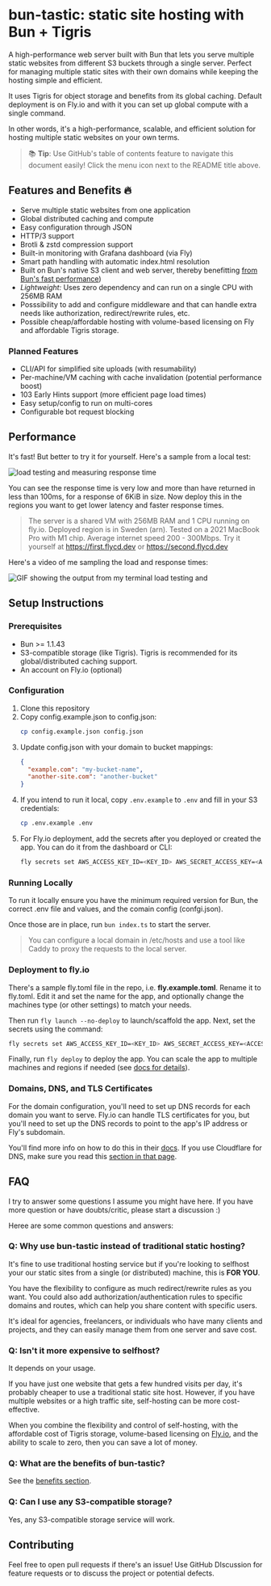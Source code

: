 # bun-tastic: static site hosting with Bun + Tigris

A high-performance web server built with Bun that lets you serve multiple static websites from different S3 buckets through a single server. Perfect for managing multiple static sites with their own domains while keeping the hosting simple and efficient.

It uses Tigris for object storage and benefits from its global caching. Default deployment is on Fly.io and with it you can set up global compute with a single command.

In other words, it's a high-performance, scalable, and efficient solution for hosting multiple static websites on your own terms.

> 📚 **Tip**: Use GitHub's table of contents feature to navigate this document easily! Click the menu icon next to the README title above.

## Features and Benefits 🔥

- Serve multiple static websites from one application
- Global distributed caching and compute
- Easy configuration through JSON
- HTTP/3 support
- Brotli & zstd compression support
- Built-in monitoring with Grafana dashboard (via Fly)
- Smart path handling with automatic index.html resolution
- Built on Bun's native S3 client and web server, thereby benefitting [from Bun's fast performance](https://x.com/jarredsumner/status/1877660347709972484))
- _Lightweight:_ Uses zero dependency and can run on a single CPU with 256MB RAM
- Posssibility to add and configure middleware and that can handle extra needs like authorization, redirect/rewrite rules, etc.
- Possible cheap/affordable hosting with volume-based licensing on Fly and affordable Tigris storage.

### Planned Features

- CLI/API for simplified site uploads (with resumability)
- Per-machine/VM caching with cache invalidation (potential performance boost)
- 103 Early Hints support (more efficient page load times)
- Easy setup/config to run on multi-cores
- Configurable bot request blocking

## Performance

It's fast! But better to try it for yourself. Here's a sample from a local test:

![load testing and measuring response time](https://cdn.hashnode.com/res/hashnode/image/upload/v1736875740269/531f0b7a-5b22-44f6-9156-57b5619f63f9.webp)

You can see the response time is very low and more than have returned in less than 100ms, for a response of 6KiB in size. Now deploy this in the regions you want to get lower latency and faster response times.

> The server is a shared VM with 256MB RAM and 1 CPU running on fly.io. Deployed region is in Sweden (arn).
> Tested on a 2021 MacBook Pro with M1 chip. Average internet speed 200 - 300Mbps.
> Try it yourself at https://first.flycd.dev or https://second.flycd.dev

Here's a video of me sampling the load and response times:

![GIF showing the output from my terminal load testing and ](https://dev-to-uploads.s3.amazonaws.com/uploads/articles/zy6zc10dg96vv3qel94u.gif)

## Setup Instructions

### Prerequisites

- Bun >= 1.1.43
- S3-compatible storage (like Tigris). Tigris is recommended for its global/distributed caching support.
- An account on Fly.io (optional)

### Configuration

1. Clone this repository
2. Copy config.example.json to config.json:
   ```bash
   cp config.example.json config.json
   ```
3. Update config.json with your domain to bucket mappings:
   ```json
   {
     "example.com": "my-bucket-name",
     "another-site.com": "another-bucket"
   }
   ```
4. If you intend to run it local, copy `.env.example` to `.env` and fill in your S3 credentials:
   ```bash
   cp .env.example .env
   ```
5. For Fly.io deployment, add the secrets after you deployed or created the app. You can do it from the dashboard or CLI:
   ```bash
   fly secrets set AWS_ACCESS_KEY_ID=<KEY_ID> AWS_SECRET_ACCESS_KEY=<ACCESS_KEY> AWS_REGION=auto AWS_ENDPOINT=https://fly.storage.tigris.dev
   ```

### Running Locally

To run it locally ensure you have the minimum required version for Bun, the correct .env file and values, and the comain config (confgi.json).

Once those are in place, run `bun index.ts` to start the server.

> You can configure a local domain in /etc/hosts and use a tool like Caddy to proxy the requests to the local server.

### Deployment to fly.io

There's a sample fly.toml file in the repo, i.e. **fly.example.toml**. Rename it to fly.toml. Edit it and set the name for the app, and optionally change the machines type (or other settings) to match your needs.

Then run `fly launch --no-deploy` to launch/scaffold the app. Next, set the secrets using the command:

```bash
fly secrets set AWS_ACCESS_KEY_ID=<KEY_ID> AWS_SECRET_ACCESS_KEY=<ACCESS_KEY> AWS_REGION=auto AWS_ENDPOINT=https://fly.storage.tigris.dev
```

Finally, run `fly deploy` to deploy the app. You can scale the app to multiple machines and regions if needed (see [docs for details](https://fly.io/docs/flyctl/scale-count/)).

### Domains, DNS, and TLS Certificates

For the domain configuration, you'll need to set up DNS records for each domain you want to serve. Fly.io can handle TLS certificates for you, but you'll need to set up the DNS records to point to the app's IP address or Fly's subdomain.

You'll find more info on how to do this in their [docs](https://fly.io/docs/networking/custom-domain/). If you use Cloudflare for DNS, make sure you read this [section in that page](https://fly.io/docs/networking/custom-domain/#i-use-cloudflare-and-there-seems-to-be-a-problem-issuing-or-validating-my-fly-io-tls-certificate).

## FAQ

I try to answer some questions I assume you might have here. If you have more question or have doubts/critic, please start a discussion :)

Heree are some common questions and answers:

### Q: Why use bun-tastic instead of traditional static hosting?

It's fine to use traditional hosting service but if you're looking to selfhost your our static sites from a single (or distributed) machine, this is **FOR YOU**.

You have the flexibility to configure as much redirect/rewrite rules as you want. You could also add authorization/authentication rules to specific domains and routes, which can help you share content with specific users.

It's ideal for agencies, freelancers, or individuals who have many clients and projects, and they can easily manage them from one server and save cost.

### Q: Isn't it more expensive to selfhost?

It depends on your usage.

If you have just one website that gets a few hundred visits per day, it's probably cheaper to use a traditional static site host. However, if you have multiple websites or a high traffic site, self-hosting can be more cost-effective.

When you combine the flexibility and control of self-hosting, with the affordable cost of Tigris storage, volume-based licensing on [Fly.io](https://fly.io/pricing/), and the ability to scale to zero, then you can save a lot of money.

### Q: What are the benefits of bun-tastic?

See the [benefits section](#features-and-benefits-).

### Q: Can I use any S3-compatible storage?

Yes, any S3-compatible storage service will work.

## Contributing

Feel free to open pull requests if there's an issue! Use GitHub DIscussion for feature requests or to discuss the project or potential defects.
